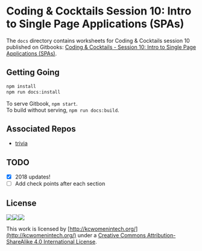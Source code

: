 # Coding & Cocktails Session 10: Intro to Single Page Applications \(SPAs\)

The `docs` directory contains worksheets for Coding & Cocktails session 10 published on Gitbooks: [Coding & Cocktails - Session 10: Intro to Single Page Applications \(SPAs\)](https://legacy.gitbook.com/book/codingandcocktailskc/session-10-intro-to-single-page-applications-spas/details).

## Getting Going

```bash
npm install
npm run docs:install
```

To serve Gitbook, `npm start`.  
To build without serving, `npm run docs:build`.

## Associated Repos

* [trivia](https://github.com/KansasCityWomeninTechnology/trivia)

## TODO

* [x] 2018 updates!
* [ ] Add check points after each section

## License

![](https://lh6.googleusercontent.com/osprAumZLusoNUcKnPtOWMijWYLZ8ydrUS0gMTvMCoyhSVBd69InqiXqQjc7fH8iQiVbZLXvyyvPZXwKjeyHuPnrd2zJT1mYLa1WoziryvxOo0q7nvMnpfeeVPBgfqW0bnp1--wa)![](https://lh5.googleusercontent.com/AZZipN4uXuU6FkxA0zLbrq9EwMhky22oNI8UtjQ2-Kgzy64Jmbij_IKUwXDcqGjnHWSMg9h3ii2Dx_SLI871nVn56NyF1VnmDbkEL2m9sJ_9YYGpNC8kdiYepai1jAZLEWWt8iTW)![](https://lh6.googleusercontent.com/GSxH81qYzBJkBR39GbviwKcwxem0RbN8XTx_6BOHgziQ6OomnG-au25ZSdiNQ4rX2p2HanRGa8_SzTPhJ3SKW-Vrs6fJ8N9s0FLq1EVSwUZXrLZuUVONachwFWwqTr6PMpn1csnu)

This work is licensed by [http://kcwomenintech.org/](http://kcwomenintech.org/) under a [Creative Commons Attribution-ShareAlike 4.0 International License](http://creativecommons.org/licenses/by-sa/4.0/).


